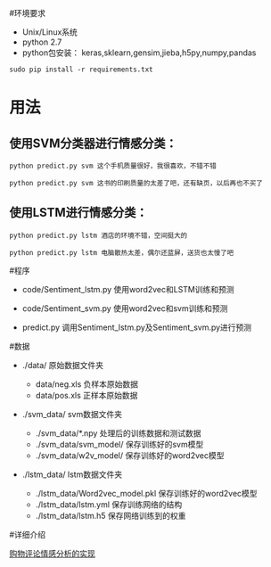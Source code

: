 #环境要求
- Unix/Linux系统
- python 2.7
- python包安装： keras,sklearn,gensim,jieba,h5py,numpy,pandas
```
sudo pip install -r requirements.txt
```
# 用法

## 使用SVM分类器进行情感分类：
```
python predict.py svm 这个手机质量很好，我很喜欢，不错不错

```
```
python predict.py svm 这书的印刷质量的太差了吧，还有缺页，以后再也不买了

```

## 使用LSTM进行情感分类：
```
python predict.py lstm 酒店的环境不错，空间挺大的
```
```
python predict.py lstm 电脑散热太差，偶尔还蓝屏，送货也太慢了吧
```
#程序
- code/Sentiment_lstm.py 使用word2vec和LSTM训练和预测

- code/Sentiment_svm.py  使用word2vec和svm训练和预测
- predict.py  调用Sentiment_lstm.py及Sentiment_svm.py进行预测

#数据
- ./data/ 原始数据文件夹
  - data/neg.xls 负样本原始数据
  - data/pos.xls 正样本原始数据

- ./svm_data/ svm数据文件夹
  - ./svm_data/\*.npy 处理后的训练数据和测试数据
  - ./svm_data/svm_model/ 保存训练好的svm模型
  - ./svm_data/w2v_model/ 保存训练好的word2vec模型


- ./lstm_data/ lstm数据文件夹
  - ./lstm_data/Word2vec_model.pkl 保存训练好的word2vec模型
  - ./lstm_data/lstm.yml  保存训练网络的结构
  - ./lstm_data/lstm.h5  保存网络训练到的权重
  
#详细介绍

[购物评论情感分析的实现](http://buptldy.github.io/2016/07/20/2016-07-20-sentiment%20analysis/)
